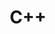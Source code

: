 ---
layout: toctree
title: C++
permalink: /blog/coding/cpp/
parent: /blog/coding/

previewchild: true
enumerategrandchild: true
previewgrandchild: true
---